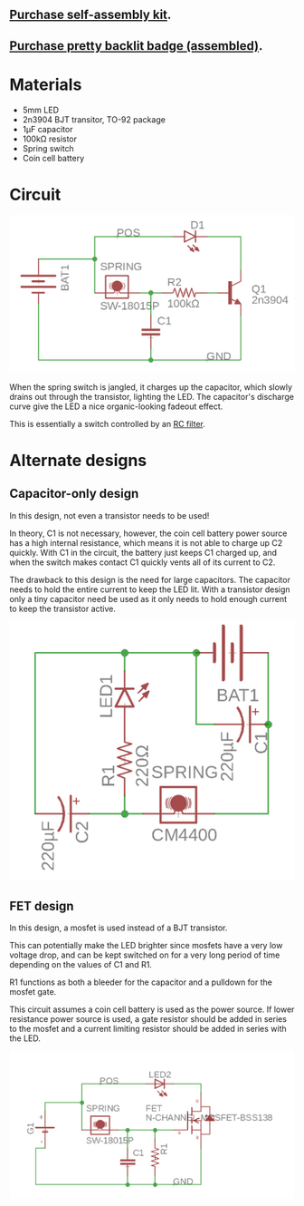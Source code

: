 ## [Purchase self-assembly kit](https://www.tindie.com/products/nerfhammer/hearty-badge-self-assembly-kit/).

## [Purchase pretty backlit badge (assembled)](https://www.tindie.com/products/nerfhammer/hearty-backlit-badge/).

# Materials

* 5mm LED
* 2n3904 BJT transitor, TO-92 package
* 1µF capacitor
* 100kΩ resistor
* Spring switch
* Coin cell battery

# Circuit

![alt text](https://github.com/grandinquisitor/lionheart/raw/master/src/trans_schematic.png)

When the spring switch is jangled, it charges up the capacitor, which slowly drains out through the transistor, lighting the LED. The capacitor's discharge curve give the LED a nice organic-looking fadeout effect.

This is essentially a switch controlled by an [RC filter](https://en.wikipedia.org/wiki/RC_circuit).

# Alternate designs

## Capacitor-only design

In this design, not even a transistor needs to be used!

In theory, C1 is not necessary, however, the coin cell battery power source has a high internal resistance, which means it is not able to charge up C2 quickly. With C1 in the circuit, the battery just keeps C1 charged up, and when the switch makes contact C1 quickly vents all of its current to C2.

The drawback to this design is the need for large capacitors. The capacitor needs to hold the entire current to keep the LED lit. With a transistor design only a tiny capacitor need be used as it only needs to hold enough current to keep the transistor active.

![alt text](https://github.com/grandinquisitor/lionheart/raw/master/src/cap_schematic.png)

## FET design

In this design, a mosfet is used instead of a BJT transistor.

This can potentially make the LED brighter since mosfets have a very low voltage drop, and can be kept switched on for a very long period of time depending on the values of C1 and R1.

R1 functions as both a bleeder for the capacitor and a pulldown for the mosfet gate.

This circuit assumes a coin cell battery is used as the power source. If lower resistance power source is used, a gate resistor should be added in series to the mosfet and a current limiting resistor should be added in series with the LED.


![alt text](https://github.com/grandinquisitor/lionheart/raw/master/src/fet_schematic.png)
